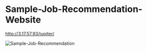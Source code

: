 # Sample-Job-Recommendation-Website
http://3.17.57.93/jupiter/

![Sample-Job-Recommendation](https://user-images.githubusercontent.com/48421840/91791609-d7889980-ebd0-11ea-8cb7-338386115502.gif)
